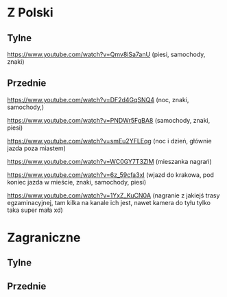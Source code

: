 # Z Polski

## Tylne
https://www.youtube.com/watch?v=Qmv8iSa7anU (piesi, samochody, znaki)


## Przednie
https://www.youtube.com/watch?v=DF2d4GqSNQ4 (noc, znaki, samochody,)

https://www.youtube.com/watch?v=PNDWr5FgBA8 (samochody, znaki, piesi)

https://www.youtube.com/watch?v=smEu2YFLEqg (noc i dzień, głównie jazda poza miastem)

https://www.youtube.com/watch?v=WC0GY7T3ZlM (mieszanka nagrań)

https://www.youtube.com/watch?v=6z_59cfa3xI (wjazd do krakowa, pod koniec jazda w mieście, znaki, samochody, piesi)


https://www.youtube.com/watch?v=1YxZ_KuCN0A (nagranie z jakiejś trasy egzaminacyjnej, tam kilka na kanale ich jest, nawet kamera do tyłu tylko taka super mała xd)

# Zagraniczne

## Tylne

## Przednie
